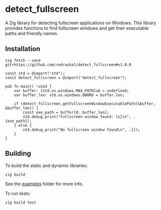 # detect_fullscreen

A Zig library for detecting fullscreen applications on Windows. This library provides functions to find fullscreen windows and get their executable paths and friendly names.

## Installation

`zig fetch --save git+https://github.com/redraskal/detect_fullscreen#v1.0.0`

```zig
const std = @import("std");
const detect_fullscreen = @import("detect_fullscreen");

pub fn main() !void {
    var buffer: [std.os.windows.MAX_PATH]u8 = undefined;
    var buffer_len: std.os.windows.DWORD = buffer.len;

    if (detect_fullscreen.getFullscreenWindowExecutablePath(&buffer, &buffer_len)) {
        const exe_path = buffer[0..buffer_len];
        std.debug.print("Fullscreen window found: {s}\n", .{exe_path});
    } else {
        std.debug.print("No fullscreen window found\n", .{});
    }
}
```

## Building

To build the static and dynamic libraries:

```bash
zig build
```

See the [examples](examples/) folder for more info.

To run tests:

```bash
zig build test
```
